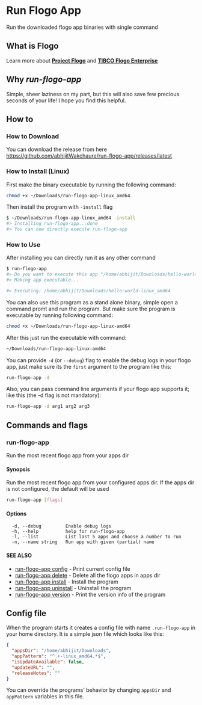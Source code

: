 # Run Flogo App

Run the downloaded flogo app binaries with single command

## What is Flogo

Learn more about [**Project Flogo**](https://www.flogo.io/) and [**TIBCO Flogo Enterprise**](https://www.tibco.com/products/tibco-flogo)

## Why *run-flogo-app*

Simple, sheer laziness on my part, but this will also save few precious seconds of your life! I hope you find this helpful.

## How to

### How to Download

You can download the release from here https://github.com/abhijitWakchaure/run-flogo-app/releases/latest

### How to Install (Linux)

First make the binary executable by running the following command:

```bash
chmod +x ~/Downloads/run-flogo-app-linux_amd64
```

Then install the program with `-install` flag

```bash
$ ~/Downloads/run-flogo-app-linux_amd64 -install
#> Installing run-flogo-app...done
#> You can now directly execute run-flogo-app
```

### How to Use

After installing you can directly run it as any other command

```bash
$ run-flogo-app
#> Do you want to execute this app "/home/abhijit/Downloads/hello-world-linux_amd64" [Y/n]: y
#> Making app executable...

#> Executing: /home/abhijit/Downloads/hello-world-linux_amd64

```

You can also use this program as a stand alone binary, simple open a command promt and run the program.
But make sure the program is executable by running following command:

```bash
chmod +x ~/Downloads/run-flogo-app-linux-amd64
```

After this just run the executable with command:

```bash
~/Downloads/run-flogo-app-linux-amd64
```

You can provide `-d` (or `--debug`) flag to enable the debug logs in your flogo app, just make sure its the `first` argument to the program like this:

```bash
run-flogo-app -d
```

Also, you can pass command line arguments if your flogo app supports it; like this (the -d flag is not mandatory):

```bash
run-flogo-app -d arg1 arg2 arg3
```

## Commands and flags

### run-flogo-app

Run the most recent flogo app from your apps dir

#### Synopsis

Run the most recent flogo app from your configured apps dir. If the apps dir is not configured, the default will be used

```bash
run-flogo-app [flags]
```

#### Options

```text
  -d, --debug         Enable debug logs
  -h, --help          help for run-flogo-app
  -l, --list          List last 5 apps and choose a number to run
  -n, --name string   Run app with given (partial) name
```

#### SEE ALSO

* [run-flogo-app config](docs/run-flogo-app_config.md) - Print current config file
* [run-flogo-app delete](docs/run-flogo-app_delete.md) - Delete all the flogo apps in apps dir
* [run-flogo-app install](docs/run-flogo-app_install.md) - Install the program
* [run-flogo-app uninstall](docs/run-flogo-app_uninstall.md) - Uninstall the program
* [run-flogo-app version](docs/run-flogo-app_version.md) - Print the version info of the program

## Config file

When the program starts it creates a config file with name `.run-flogo-app` in your home directory. It is a simple json file which looks like this:

```json
{
  "appsDir": "/home/abhijit/Downloads",
  "appPattern": "^.+-linux_amd64.*$",
  "isUpdateAvailable": false,
  "updateURL": "",
  "releaseNotes": ""
}
```

You can override the programs' behavior by changing `appsDir` and `appPattern` variables in this file.
